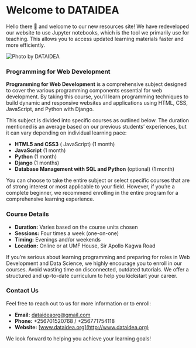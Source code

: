 # Welcome to DATAIDEA


<!-- WARNING: THIS FILE WAS AUTOGENERATED! DO NOT EDIT! -->

Hello there 🤗 and welcome to our new resources site! We have
redeveloped our website to use Jupyter notebooks, which is the tool we
primarily use for teaching. This allows you to access updated learning
materials faster and more efficiently.

![Photo by DATAIDEA](./assets/banner2.png)

### Programming for Web Development

**Programming for Web Development** is a comprehensive subject designed
to cover the various programming components essential for web
development. By taking this course, you’ll learn programming techniques
to build dynamic and responsive websites and applications using HTML,
CSS, JavaScript, and Python with Django.

This subject is divided into specific courses as outlined below. The
duration mentioned is an average based on our previous students’
experiences, but it can vary depending on individual learning pace:

- **HTML5 and CSS3** ( JavaScript) (1 month)
- **JavaScript** (1 month)
- **Python** (1 month)
- **Django** (1 months)
- **Database Management with SQL and Python** (optional) (1 month)

You can choose to take the entire subject or select specific courses
that are of strong interest or most applicable to your field. However,
if you’re a complete beginner, we recommend enrolling in the entire
program for a comprehensive learning experience.

### Course Details

- **Duration:** Varies based on the course units chosen
- **Sessions:** Four times a week (one-on-one)
- **Timing:** Evenings and/or weekends
- **Location:** Online or at UMF House, Sir Apollo Kagwa Road

If you’re serious about learning programming and preparing for roles in
Web Development and Data Science, we highly encourage you to enroll in
our courses. Avoid wasting time on disconnected, outdated tutorials. We
offer a structured and up-to-date curriculum to help you kickstart your
career.

### Contact Us

Feel free to reach out to us for more information or to enroll:

- **Email:** dataideaorg@gmail.com
- **Phone:** +256701520768 / +256771754118
- **Website:** [www.dataidea.org](http://www.dataidea.org)

We look forward to helping you achieve your learning goals!
